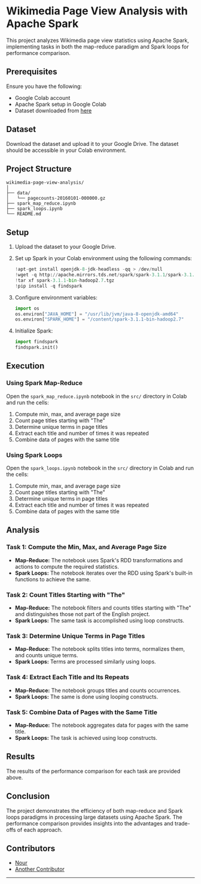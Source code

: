 # Wikimedia Page View Analysis with Apache Spark

This project analyzes Wikimedia page view statistics using Apache Spark, implementing tasks in both the map-reduce paradigm and Spark loops for performance comparison.

## Prerequisites

Ensure you have the following:
- Google Colab account
- Apache Spark setup in Google Colab
- Dataset downloaded from [here](https://dumps.wikimedia.org/other/pagecounts-ez/2016/2016-01/pagecounts-20160101-000000.gz)

## Dataset

Download the dataset and upload it to your Google Drive. The dataset should be accessible in your Colab environment.

## Project Structure

```
wikimedia-page-view-analysis/
│
├── data/
│   └── pagecounts-20160101-000000.gz
├── spark_map_reduce.ipynb
├── spark_loops.ipynb
└── README.md

```

## Setup

1. Upload the dataset to your Google Drive.
2. Set up Spark in your Colab environment using the following commands:

    ```python
    !apt-get install openjdk-8-jdk-headless -qq > /dev/null
    !wget -q http://apache.mirrors.tds.net/spark/spark-3.1.1/spark-3.1.1-bin-hadoop2.7.tgz
    !tar xf spark-3.1.1-bin-hadoop2.7.tgz
    !pip install -q findspark
    ```

3. Configure environment variables:

    ```python
    import os
    os.environ["JAVA_HOME"] = "/usr/lib/jvm/java-8-openjdk-amd64"
    os.environ["SPARK_HOME"] = "/content/spark-3.1.1-bin-hadoop2.7"
    ```

4. Initialize Spark:

    ```python
    import findspark
    findspark.init()
    ```

## Execution

### Using Spark Map-Reduce

Open the `spark_map_reduce.ipynb` notebook in the `src/` directory in Colab and run the cells:

1. Compute min, max, and average page size
2. Count page titles starting with "The"
3. Determine unique terms in page titles
4. Extract each title and number of times it was repeated
5. Combine data of pages with the same title

### Using Spark Loops

Open the `spark_loops.ipynb` notebook in the `src/` directory in Colab and run the cells:

1. Compute min, max, and average page size
2. Count page titles starting with "The"
3. Determine unique terms in page titles
4. Extract each title and number of times it was repeated
5. Combine data of pages with the same title

## Analysis

### Task 1: Compute the Min, Max, and Average Page Size

- **Map-Reduce:** The notebook uses Spark's RDD transformations and actions to compute the required statistics.
- **Spark Loops:** The notebook iterates over the RDD using Spark's built-in functions to achieve the same.

### Task 2: Count Titles Starting with "The"

- **Map-Reduce:** The notebook filters and counts titles starting with "The" and distinguishes those not part of the English project.
- **Spark Loops:** The same task is accomplished using loop constructs.

### Task 3: Determine Unique Terms in Page Titles

- **Map-Reduce:** The notebook splits titles into terms, normalizes them, and counts unique terms.
- **Spark Loops:** Terms are processed similarly using loops.

### Task 4: Extract Each Title and Its Repeats

- **Map-Reduce:** The notebook groups titles and counts occurrences.
- **Spark Loops:** The same is done using looping constructs.

### Task 5: Combine Data of Pages with the Same Title

- **Map-Reduce:** The notebook aggregates data for pages with the same title.
- **Spark Loops:** The task is achieved using loop constructs.

## Results

The results of the performance comparison for each task are provided above.

## Conclusion

The project demonstrates the efficiency of both map-reduce and Spark loops paradigms in processing large datasets using Apache Spark. The performance comparison provides insights into the advantages and trade-offs of each approach.

## Contributors

- [Nour](https://github.com/NourAlaassarr)
- [Another Contributor](https://github.com/another-contributor)

---
